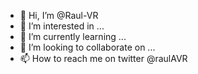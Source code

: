 - 👋 Hi, I’m @Raul-VR
- 👀 I’m interested in ...
- 🌱 I’m currently learning ...
- 💞️ I’m looking to collaborate on ...
- 📫 How to reach me on twitter @raulAVR

<!---
Raul-VR/Raul-VR is a ✨ special ✨ repository because its `README.md` (this file) appears on your GitHub profile.
You can click the Preview link to take a look at your changes.
--->
